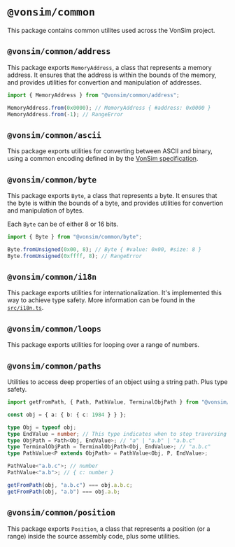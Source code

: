 # `@vonsim/common`

This package contains common utilites used across the VonSim project.

## `@vonsim/common/address`

This package exports `MemoryAddress`, a class that represents a memory address. It ensures that the address is within the bounds of the memory, and provides utilities for convertion and manipulation of addresses.

```ts
import { MemoryAddress } from "@vonsim/common/address";

MemoryAddress.from(0x0000); // MemoryAddress { #address: 0x0000 }
MemoryAddress.from(-1); // RangeError
```

## `@vonsim/common/ascii`

This package exports utilities for converting between ASCII and binary, using a common encoding defined in by the [VonSim specification](https://vonsim.github.io/docs/reference/ascii/).

## `@vonsim/common/byte`

This package exports `Byte`, a class that represents a byte. It ensures that the byte is within the bounds of a byte, and provides utilities for convertion and manipulation of bytes.

Each `Byte` can be of either 8 or 16 bits.

```ts
import { Byte } from "@vonsim/common/byte";

Byte.fromUnsigned(0x00, 8); // Byte { #value: 0x00, #size: 8 }
Byte.fromUnsigned(0xffff, 8); // RangeError
```

## `@vonsim/common/i18n`

This package exports utilities for internationalization. It's implemented this way to achieve type safety. More information can be found in the [`src/i18n.ts`](./src/i18n.ts).

## `@vonsim/common/loops`

This package exports utilities for looping over a range of numbers.

## `@vonsim/common/paths`

Utilities to access deep properties of an object using a string path. Plus type safety.

```ts
import getFromPath, { Path, PathValue, TerminalObjPath } from "@vonsim/common/paths";

const obj = { a: { b: { c: 1984 } } };

type Obj = typeof obj;
type EndValue = number; // This type indicates when to stop traversing the object
type ObjPath = Path<Obj, EndValue>; // "a" | "a.b" | "a.b.c"
type TerminalObjPath = TerminalObjPath<Obj, EndValue>; // "a.b.c"
type PathValue<P extends ObjPath> = PathValue<Obj, P, EndValue>;

PathValue<"a.b.c">; // number
PathValue<"a.b">; // { c: number }

getFromPath(obj, "a.b.c") === obj.a.b.c;
getFromPath(obj, "a.b") === obj.a.b;
```

## `@vonsim/common/position`

This package exports `Position`, a class that represents a position (or a range) inside the source assembly code, plus some utilities.
